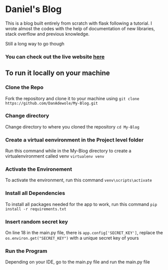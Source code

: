 # Daniel's Blog

This is a blog built entirely from scratch with flask following a tutorial. I wrote almost the codes with the help of documentation of new libraries, stack overflow and previous knowledge.

Still a long way to go though

### You can check out the live website [here](https://daniels-blog-project.herokuapp.com)

## To run it locally on your machine

### Clone the Repo
Fork the repository and clone it to your machine using 
`git clone https://github.com/DanAdewole/My-Blog.git`


### Change directory
Change directory to where you cloned the repository
`cd My-Blog`

### Create a virtual eenvironment in the Project level folder
Run this command while in the My-Blog directory to create a virtualenvironment called venv
`virtualenv venv`

### Activate the Environement
To activate the environment, run this command
`venv\scripts\activate`

### Install all Dependencies
To install all packages needed for the app to work, run this command
`pip install -r requirements.txt`

### Insert random secret key
On line 18 in the main.py file, there is 
`app.config['SECRET_KEY']`, replace the `os.environ.get("SECRET_KEY")` with a unique secret key of yours

### Run the Program
Depending on your IDE, go to the main.py file and run the main.py file